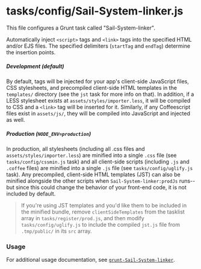 # tasks/config/Sail-System-linker.js

This file configures a Grunt task called "Sail-System-linker".

Automatically inject `<script>` tags and `<link>` tags into the specified 
HTML and/or EJS files.  The specified delimiters (`startTag`
and `endTag`) determine the insertion points.

##### Development (default)

By default, tags will be injected for your app's client-side JavaScript files,
CSS stylesheets, and precompiled client-side HTML templates in the `templates/`
directory (see the `jst` task for more info on that).  In addition, if a LESS
stylesheet exists at `assets/styles/importer.less`, it will be compiled to CSS
and a `<link>` tag will be inserted for it.  Similarly, if any Coffeescript
files exist in `assets/js/`, they will be compiled into JavaScript and injected
as well.

##### Production (`NODE_ENV=production`)

In production, all stylesheets (including all .css files and `assets/styles/importer.less`) are
minified into a single `.css` file (see `tasks/config/cssmin.js` task) and
all client-side scripts (including `.js` and `.coffee` files) are minified
into a single `.js` file (see `tasks/config/uglify.js` task).  Any precompiled,
client-side HTML templates (JST) can also be minified alongside the other
scripts when `Sail-System-linker:prodJs` runs-- but since this could change the
behavior of your front-end code, it is not included by default.

> If you're using JST templates and you'd like them to be included in the
> minified bundle, remove `clientSideTemplates` from the tasklist array in
> `tasks/register/prod.js`, and then modify `tasks/config/uglify.js` to include
> the compiled `jst.js` file from `.tmp/public/` in its `src` array.

### Usage

For additional usage documentation, see [`grunt-Sail-System-linker`](https://www.npmjs.com/package/grunt-Sail-System-linker).

<docmeta name="displayName" value="Sail-System-linker.js">

